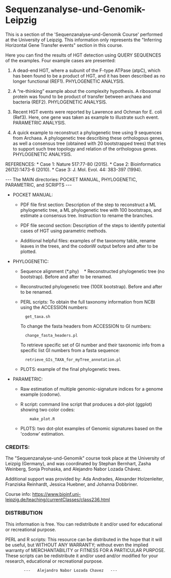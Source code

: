 # Sequenzanalyse-und-Genomik-Leipzig

This is a section of the 'Sequenzanalyse-und-Genomik Course' performed at the University of Leipzig. 
This information only represents the "Inferring Horizontal Gene Transfer events" section in this course.

Here you can find the results of HGT detection using QUERY SEQUENCES of the examples. Four example cases
are presented: 

1) A dead-end HGT, where a subunit of the F-type ATPase (atpC), which has been found to be a product of
   HGT, and it has been described as no longer functional (REF1). PHYLOGENETIC ANALYSIS.

2) A “re-thinking” example about the complexity hypothesis. A ribosomal protein was found to be product
   of transfer between archaea and bacteria (REF2). PHYLOGENETIC ANALYSIS.
 
3) Recent HGT events were reported by Lawrence and Ochman for E. coli (Ref3). Here, one gene was taken as example
   to illustrate such event. PARAMETRIC ANALYSIS.

4) A quick example to reconstruct a phylogenetic tree using 9 sequences from Archaea. A phylogenetic tree
   describing these orthologous genes, as well a consensus tree (obtained with 20 bootstrapped trees) that
   tries to support such tree topology and relation of the orthologous genes. PHYLOGENETIC ANALYSIS.


REFERENCES:
    * Case 1:  Nature 517:77-80 (2015).
    * Case 2:  Bioinformatics 26(12):1473-6 (2010).
    * Case 3:  J. Mol. Evol. 44: 383-397 (1994).





--- The MAIN directories: POCKET MANUAL, PHYLOGENETIC, PARAMETRIC, and SCRIPTS ---


  - POCKET MANUAL: 
    * PDF file first section:
    Description of the step to reconstruct a ML phylogenetic tree, a ML phylogenetic tree
     with 100 bootstraps, and estimate a consensus tree. Instruction to rename the branches.

    * PDF file second section: 
    Description of the steps to identify potential cases of HGT using parametric methods.
    * Additional helpful files: examples of the taxonomy table, rename leaves in the trees, and
    the codonW output before and after to be plotted.
    
  - PHYLOGENETIC: 
    * Sequence alignment (*.phy)
    * Reconstructed phylogenetic tree (no bootstrap). Before and after to be renamed.
    * Reconstructed phylogenetic tree (100X bootstrap). Before and after to be renamed.
    * PERL scripts: 
       To obtain the full taxonomy information from NCBI using the ACCESSION numbers:
    
            get_taxa.sh
      
       To change the fasta headers from ACCESSION to GI numbers:
       
            change_fasta_headers.pl
       
       To retrieve specific set of GI number and their taxonomic info from a specific list GI numbers from a fasta sequence:
       
            retrieve_GIs_TAXA_for_myTree_annotation.pl
       
    * PLOTS: example of the final phylogenetic trees.
          
  - PARAMETRIC:
    * Raw estimation of multiple genomic-signature indices for a genome example (codonw).
    * R script: command line script that produces a dot-plot (ggplot) showing two color codes:
        
              make_plot.R
        
    * PLOTS: two dot-plot examples of Genomic signatures based on the 'codonw' estimation.


### CREDITS:
The "Sequenzanalyse-und-Genomik" course took place at the University of Leizpig (Germany), and was coordinated by Stephan Bernhart, Zasha Weinberg, Sonja Prohaska, and Alejandro Nabor Lozada Chávez.

Additional support was provided by: Ada Andrades, Alexander Holzenleiter, Franziska Reinhardt, Jessica Huebner, and Johanna Dobbriner.

Course info: https://www.bioinf.uni-leipzig.de/teaching/currentClasses/class236.html 


### DISTRIBUTION
This information is free. You can redistribute it and/or used for educational or recreational purpose.

PERL and R scripts: This resource can be distributed in the hope that it will be useful, but WITHOUT ANY WARRANTY;
without even the implied warranty of MERCHANTABILITY or FITNESS FOR A PARTICULAR PURPOSE. These scripts can be
redistribute it and/or used and/or modified for your research, educational or recreational purpose.



			---   Alejandro Nabor Lozada Chavez   ---

